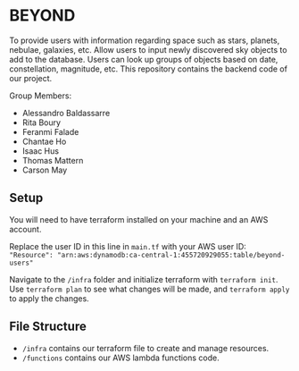 # BEYOND

To provide users with information regarding space such as stars, planets, nebulae, galaxies, etc. Allow users to input newly discovered sky objects to add to the database. Users can look up groups of objects based on date, constellation, magnitude, etc. This repository contains the backend code of our project.

Group Members:
- Alessandro Baldassarre
- Rita Boury
- Feranmi Falade
- Chantae Ho
- Isaac Hus
- Thomas Mattern 
- Carson May

## Setup
You will need to have terraform installed on your machine and an AWS account.

Replace the user ID in this line in `main.tf` with your AWS user ID: `"Resource": "arn:aws:dynamodb:ca-central-1:455720929055:table/beyond-users"`

Navigate to the `/infra` folder and initialize terraform with `terraform init`. 
Use `terraform plan` to see what changes will be made, and `terraform apply` to apply the changes. 


## File Structure
- `/infra` contains our terraform file to create and manage resources.
- `/functions` contains our AWS lambda functions code. 
